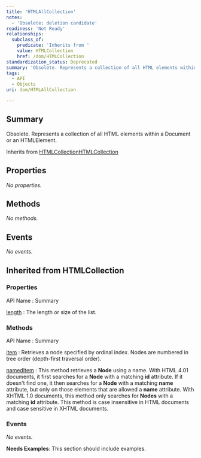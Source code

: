 ```yaml
---
title: 'HTMLAllCollection'
notes:
  - 'Obsolete; deletion candidate'
readiness: 'Not Ready'
relationships:
  subclass_of:
    predicate: 'Inherits from '
    value: HTMLCollection
    href: /dom/HTMLCollection
standardization_status: Deprecated
summary: 'Obsolete. Represents a collection of all HTML elements within a Document or an HTMLElement.'
tags:
  - API
  - Objects
uri: dom/HTMLAllCollection

---
```

## Summary

Obsolete. Represents a collection of all HTML elements within a Document or an HTMLElement.

Inherits from [HTMLCollection](/dom/HTMLCollection)[HTMLCollection](/dom/HTMLCollection)

## Properties

*No properties.*

## Methods

*No methods.*

## Events

*No events.*

## Inherited from HTMLCollection

### Properties

API Name
:   Summary

[length](/dom/HTMLCollection/length)
:   The length or size of the list.

### Methods

API Name
:   Summary

[item](/dom/HTMLCollection/item)
:   Retrieves a node specified by ordinal index. Nodes are numbered in tree order (depth-first traversal order).

[namedItem](/dom/HTMLCollection/namedItem)
:   This method retrieves a **Node** using a name. With HTML 4.01 documents, it first searches for a **Node** with a matching **id** attribute. If it doesn't find one, it then searches for a **Node** with a matching **name** attribute, but only on those elements that are allowed a **name** attribute. With XHTML 1.0 documents, this method only searches for **Nodes** with a matching **id** attribute. This method is case insensitive in HTML documents and case sensitive in XHTML documents.

### Events

*No events.*

**Needs Examples**: This section should include examples.

